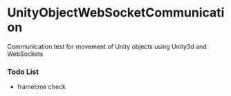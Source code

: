 # UnityObjectWebSocketCommunication
Communication test for movement of Unity objects using Unity3d and WebSockets

### Todo List
- frametime check

